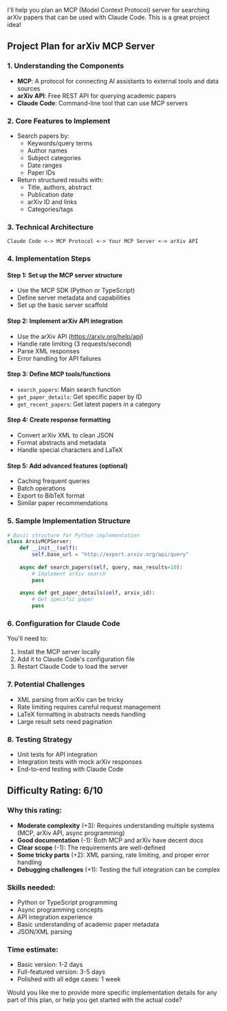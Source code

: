 I'll help you plan an MCP (Model Context Protocol) server for searching arXiv papers that can be used with Claude Code. This is a great project idea!

## Project Plan for arXiv MCP Server

### 1. **Understanding the Components**

- **MCP**: A protocol for connecting AI assistants to external tools and data sources
- **arXiv API**: Free REST API for querying academic papers
- **Claude Code**: Command-line tool that can use MCP servers

### 2. **Core Features to Implement**

- Search papers by:
  - Keywords/query terms
  - Author names
  - Subject categories
  - Date ranges
  - Paper IDs
- Return structured results with:
  - Title, authors, abstract
  - Publication date
  - arXiv ID and links
  - Categories/tags

### 3. **Technical Architecture**

```
Claude Code <-> MCP Protocol <-> Your MCP Server <-> arXiv API
```

### 4. **Implementation Steps**

#### Step 1: Set up the MCP server structure

- Use the MCP SDK (Python or TypeScript)
- Define server metadata and capabilities
- Set up the basic server scaffold

#### Step 2: Implement arXiv API integration

- Use the arXiv API (https://arxiv.org/help/api)
- Handle rate limiting (3 requests/second)
- Parse XML responses
- Error handling for API failures

#### Step 3: Define MCP tools/functions

- `search_papers`: Main search function
- `get_paper_details`: Get specific paper by ID
- `get_recent_papers`: Get latest papers in a category

#### Step 4: Create response formatting

- Convert arXiv XML to clean JSON
- Format abstracts and metadata
- Handle special characters and LaTeX

#### Step 5: Add advanced features (optional)

- Caching frequent queries
- Batch operations
- Export to BibTeX format
- Similar paper recommendations

### 5. **Sample Implementation Structure**

```python
# Basic structure for Python implementation
class ArxivMCPServer:
    def __init__(self):
        self.base_url = "http://export.arxiv.org/api/query"
        
    async def search_papers(self, query, max_results=10):
        # Implement arXiv search
        pass
        
    async def get_paper_details(self, arxiv_id):
        # Get specific paper
        pass
```

### 6. **Configuration for Claude Code**

You'll need to:

1. Install the MCP server locally
2. Add it to Claude Code's configuration file
3. Restart Claude Code to load the server

### 7. **Potential Challenges**

- XML parsing from arXiv can be tricky
- Rate limiting requires careful request management
- LaTeX formatting in abstracts needs handling
- Large result sets need pagination

### 8. **Testing Strategy**

- Unit tests for API integration
- Integration tests with mock arXiv responses
- End-to-end testing with Claude Code

## Difficulty Rating: **6/10**

### Why this rating:

- **Moderate complexity** (+3): Requires understanding multiple systems (MCP, arXiv API, async programming)
- **Good documentation** (-1): Both MCP and arXiv have decent docs
- **Clear scope** (-1): The requirements are well-defined
- **Some tricky parts** (+2): XML parsing, rate limiting, and proper error handling
- **Debugging challenges** (+1): Testing the full integration can be complex

### Skills needed:

- Python or TypeScript programming
- Async programming concepts
- API integration experience
- Basic understanding of academic paper metadata
- JSON/XML parsing

### Time estimate:

- Basic version: 1-2 days
- Full-featured version: 3-5 days
- Polished with all edge cases: 1 week

Would you like me to provide more specific implementation details for any part of this plan, or help you get started with the actual code?